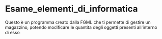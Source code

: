 # Esame_elementi_di_informatica
Questo è un programma creato dalla FGML che ti permette di gestire un magazzino, potendo modificare le quantita degli oggetti presenti all'interno di esso
